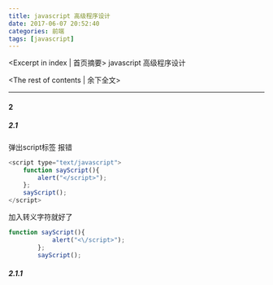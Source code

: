 ```yaml
---
title: javascript 高级程序设计
date: 2017-06-07 20:52:40
categories: 前端
tags: [javascript]
---
```

<Excerpt in index | 首页摘要> 
javascript 高级程序设计
<!-- more -->
<The rest of contents | 余下全文>

-----
#### 2
##### 2.1
弹出script标签
报错
```javascript
<script type="text/javascript">
	function sayScript(){
		alert("</script>");
	};
	sayScript();
</script>
```
加入转义字符就好了
```javascript
function sayScript(){
			alert("<\/script>");
		};
		sayScript();
```
##### 2.1.1<script>标签的位置
因为javascript脚本放在header之间的话，如果页面的javascript特别多，浏览器会将javascript全部被下载，解析，执行完以后才能执行，会导致浏览器出现延迟，页面一片空白，为了避免这个问题，一般放在body后面。

##### 2.1.2延迟脚本
- defer="defer",这个属性告诉浏览器，脚本立即下载，但是延迟到整个页面解析完毕再执行（浏览器遇到</html>这个标签才会执行脚本）
```javascript
<script type="text/javascript" defer="defer" src="1.js"></scrpt>
<script type="text/javascript" defer="defer" src="2.js"></scrpt>
```
- html规范：上面的script标签里面都有defer属性，h5规定要求脚本按照他们出现的先后顺序执行，因此1.js会早于2.js.**但是实际中不是这样，所以最好只包含一个**

-defer属性只用于外链脚本，所以最好的方式还是将脚本放在html尾部 


##### 2.1.3异步脚本
- H5定义的async。只适用于外链脚本，并告诉浏览器立即下载文件。但与defer不同的是，async不保证脚本按照引入顺序的先后执行。

- async的目的不让页面等待两个脚本下载和执行，从而异步加载页面其他内容，因而不要在async里面引入修改dom元素的脚本。
- async一定会load之前执行，但不确定在DOMContentLoaded之前还是之后


#### 2.3文档模式
- 混合模式：如果没有文档声明，所有的浏览器都会默认开启混合模式
- 标准模式 

#### 2.4noscript标签
- 用于不支持javascript的浏览器中显示内容。这个元素可以包含出现在body里面的任何html元素--<script>除外

- noscript在下面的情况下才会显示出来
	- 浏览器不支持脚本
	- 浏览器支持脚本，但是被禁用

- 脚本无效的情况下提示用户
```html
<!DOCTYPE html>
<html lang="en">
<head>
	<meta charset="UTF-8">
	<title></title>
</head>
<body>
	<noscript>
		<p>本页面需要浏览器支持(启用)javascript</p>
	</noscript>
</body>
</html>
```